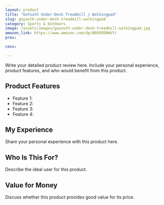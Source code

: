 ```yaml
---
layout: product
title: "GoYouth Under-Desk Treadmill / Walkingpad"
slug: goyouth-under-desk-treadmill-walkingpad
category: Sports & Outdoors
image: /assets/images/goyouth-under-desk-treadmill-walkingpad.jpg
amazon_link: https://www.amazon.com/dp/B0895DRWVY/
pros:

cons:

---
```


Write your detailed product review here. Include your personal experience, product features, and who would benefit from this product.

## Product Features

- Feature 1: 
- Feature 2: 
- Feature 3: 
- Feature 4: 

## My Experience

Share your personal experience with this product here.

## Who Is This For?

Describe the ideal user for this product.

## Value for Money

Discuss whether this product provides good value for its price.
